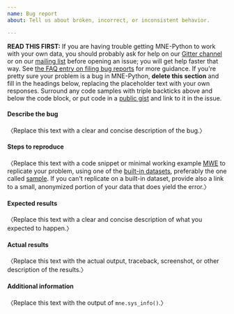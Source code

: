 ```yaml
---
name: Bug report
about: Tell us about broken, incorrect, or inconsistent behavior.

---
```


**READ THIS FIRST:** If you are having trouble getting MNE-Python to work with
your own data, you should probably ask for help on our
[Gitter channel](https://gitter.im/mne-tools/mne-python) or on our
[mailing list](https://mail.nmr.mgh.harvard.edu/mailman/listinfo/mne_analysis)
before opening an issue; you will get help faster that way. See
[the FAQ entry on filing bug reports](https://mne.tools/dev/overview/faq.html#i-think-i-found-a-bug-what-do-i-do)
for more guidance. If you're pretty sure your problem is a bug in MNE-Python,
**delete this section** and fill in the headings below, replacing the
placeholder text with your own responses. Surround any code samples with triple
backticks above and below the code block, or put code in a
[public gist](https://gist.github.com) and link to it in the issue.


#### Describe the bug
〈Replace this text with a clear and concise description of the bug.〉


#### Steps to reproduce
〈Replace this text with a code snippet or minimal working example [MWE] to
replicate your problem, using one of the [built-in datasets], preferably the
one called [sample]. If you can't replicate on a built-in dataset, provide also
a link to a small, anonymized portion of your data that does yield the error.〉

[MWE]: https://en.wikipedia.org/wiki/Minimal_Working_Example
[built-in datasets]: https://mne.tools/dev/overview/datasets_index.html
[sample]: https://mne.tools/dev/overview/datasets_index.html#sample


#### Expected results
〈Replace this text with a clear and concise description of what you expected to
happen.〉


#### Actual results
〈Replace this text with the actual output, traceback, screenshot, or other
description of the results.〉


#### Additional information
〈Replace this text with the output of `mne.sys_info()`.〉
